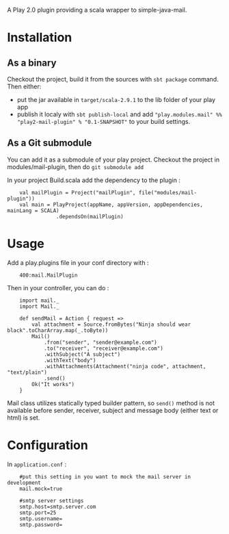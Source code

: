 A Play 2.0 plugin providing a scala wrapper to simple-java-mail.

Installation
============

As a binary
-----------

Checkout the project, build it from the sources with `sbt package` command. Then either:
* put the jar available in `target/scala-2.9.1` to the lib folder of your play app
* publish it localy with `sbt publish-local` and add `"play.modules.mail" %% "play2-mail-plugin" % "0.1-SNAPSHOT"` to your build settings.

As a Git submodule
------------------
You can add it as a submodule of your play project.
Checkout the project in modules/mail-plugin, then do `git submodule add`

In your project Build.scala add the dependency to the plugin :

        val mailPlugin = Project("mailPlugin", file("modules/mail-plugin"))
        val main = PlayProject(appName, appVersion, appDependencies, mainLang = SCALA)
                    .dependsOn(mailPlugin)


Usage
=====

Add a play.plugins file in your conf directory with :

        400:mail.MailPlugin

Then in your controller, you can do :

        import mail._
        import Mail._

        def sendMail = Action { request =>
            val attachment = Source.fromBytes("Ninja should wear black".toCharArray.map(_.toByte))
            Mail()
                .from("sender", "sender@example.com")
                .to("receiver", "receiver@example.com")
                .withSubject("A subject")
                .withText("body")
                .withAttachments(Attachment("ninja code", attachment, "text/plain")
                .send()
            Ok("It works")
        }

Mail class utilizes statically typed builder pattern, so `send()` method is not available before sender, receiver,
subject and message body (either text or html) is set.

Configuration
=============
In `application.conf` :

        #put this setting in you want to mock the mail server in development
        mail.mock=true

        #smtp server settings
        smtp.host=smtp.server.com
        smtp.port=25
        smtp.username=
        smtp.password=


